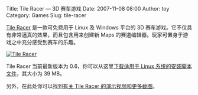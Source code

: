 Title: Tile Racer — 3D 赛车游戏
Date: 2007-11-08 08:00
Author: toy
Category: Games
Slug: tile-racer

[Tile Racer](http://tileracer.model-view.com/tl/) 是一款可免费用于 Linux
及 Windows 平台的 3D
赛车游戏。它不仅具有非常逼真的效果，而且包含用来创建新 Maps
的赛道编辑器。玩家可置身于游戏之中充分感受到赛车的乐趣。

[![Tile
Racer](http://i.linuxtoy.org/i/2007/11/tileracer-thumb.jpg)](http://i.linuxtoy.org/i/2007/11/tileracer.jpg)

Tile Racer 当前最新版本为 0.6，你可以从这里[下载适用于 Linux
系统的安装脚本文件](http://tileracer.model-view.com/tl/index.php/downloads.html)，其大小为
39 MB。

另外，在此处你可以找到[有关 Tile Racer
的演示视频和更多截图](http://tileracer.model-view.com/tl/index.php/screenshots.html)。
